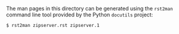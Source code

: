 The man pages in this directory can be generated using the `rst2man` command
line tool provided by the Python `docutils` project:

    $ rst2man zipserver.rst zipserver.1
